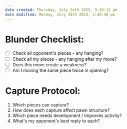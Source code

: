 ```yaml
---
date created: Thursday, July 24th 2025, 9:19:12 pm
date modified: Monday, July 28th 2025, 2:49:48 pm
---
```


# Blunder Checklist:

- [ ] Check all opponent's pieces - any hanging?
- [ ] Check all my pieces - any hanging after my move?
- [ ] Does this move create a weakness?
- [ ] Am I moving the same piece twice in opening?

# Capture Protocol:

1. Which pieces can capture? 
2. How does each capture affect pawn structure? 
3. Which piece needs development / Improves activity? 
4. What's my opponent's best reply to each?
